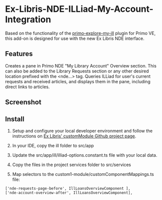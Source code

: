 # Ex-Libris-NDE-ILLiad-My-Account-Integration
Based on the functionality of the [primo-explore-my-ill](https://github.com/alliance-pcsg/primo-explore-my-ill) plugin for Primo VE, this add-on is designed for use with the new Ex Libris NDE interface.

## Features
Creates a pane in Primo NDE "My Library Account" Overview section. This can also be added to the Library Requests section or any other desired location prefixed with the <nde...> tag. Queries ILLiad for user's current requests and received articles, and displays them in the pane, including direct links to articles.

## Screenshot


## Install

1. Setup and configure your local developer environment and follow the instructions on [Ex Libris' customModule Github project page](https://github.com/ExLibrisGroup/customModule).

2. In your IDE, copy the ill folder to src/app

3. Update the src/app/ill/illiad-options.constant.ts file with your local data. 

4. Copy the files in the project services folder to src/services

5. Map selectors to the custom1-module/customComponentMappings.ts file: 
```
['nde-requests-page-before', IllLoansOverviewComponent ],
['nde-account-overview-after', IllLoansOverviewComponent],
```
